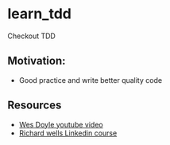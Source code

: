 # learn_tdd
Checkout TDD

## Motivation:
- Good practice and write better quality code


## Resources
- [Wes Doyle youtube video](https://www.youtube.com/watch?v=eAPmXQ0dC7Q)
- [Richard wells Linkedin course](https://www.linkedin.com/learning/unit-testing-and-test-driven-development-in-python/)